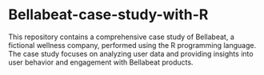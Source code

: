 # Bellabeat-case-study-with-R
This repository contains a comprehensive case study of Bellabeat, a fictional wellness company, performed using the R programming language. The case study focuses on analyzing user data and providing insights into user behavior and engagement with Bellabeat products.

